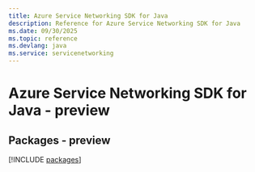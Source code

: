 ```yaml
---
title: Azure Service Networking SDK for Java
description: Reference for Azure Service Networking SDK for Java
ms.date: 09/30/2025
ms.topic: reference
ms.devlang: java
ms.service: servicenetworking
---
```

# Azure Service Networking SDK for Java - preview
## Packages - preview
[!INCLUDE [packages](service-networking-index.md)]